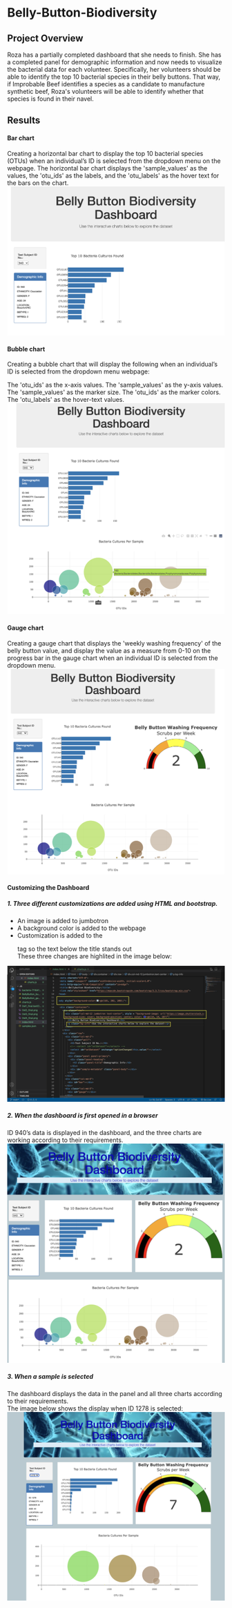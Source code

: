# Belly-Button-Biodiversity
## Project Overview
Roza has a partially completed dashboard that she needs to finish. She has a completed panel for demographic information and now needs to visualize the bacterial data for each volunteer. Specifically, her volunteers should be able to identify the top 10 bacterial species in their belly buttons. That way, if Improbable Beef identifies a species as a candidate to manufacture synthetic beef, Roza's volunteers will be able to identify whether that species is found in their navel.

## Results
#### Bar chart
Creating a horizontal bar chart to display the top 10 bacterial species (OTUs) when an individual’s ID is selected from the dropdown menu on the webpage. The horizontal bar chart displays the 'sample_values' as the values, the 'otu_ids' as the labels, and the 'otu_labels' as the hover text for the bars on the chart.
![Del1_final.png](https://github.com/rmat112/rmat112.github.io/blob/main/js/images/Del1_final.png)

#### Bubble chart
Creating a bubble chart that will display the following when an individual’s ID is selected from the dropdown menu webpage:

The 'otu_ids' as the x-axis values.
The 'sample_values' as the y-axis values.
The 'sample_values' as the marker size.
The 'otu_ids' as the marker colors.
The 'otu_labels' as the hover-text values.
![Del2_final.png](https://github.com/rmat112/rmat112.github.io/blob/main/js/images/Del2_final.png)

#### Gauge chart
Creating a gauge chart that displays the 'weekly washing frequency' of the belly button value, and display the value as a measure from 0-10 on the progress bar in the gauge chart when an individual ID is selected from the dropdown menu.
![Del3_final.png](https://github.com/rmat112/rmat112.github.io/blob/main/js/images/Del3_final.png)

#### Customizing the Dashboard
##### 1. Three different customizations are added using HTML and bootstrap. 
- An image is added to jumbotron
- A background color is added to the webpage
- Customization is added to the <p> tag so the text below the title stands out<br/>
These three changes are highlited in the image below:<br/>

![Del4_html_img.png](https://github.com/rmat112/rmat112.github.io/blob/main/js/images/Del4_html_img.png)

##### 2. When the dashboard is first opened in a browser
ID 940’s data is displayed in the dashboard, and the three charts are working according to their requirements.
![Del4_final.png](https://github.com/rmat112/rmat112.github.io/blob/main/js/images/Del4_final.png)

##### 3. When a sample is selected
The dashboard displays the data in the panel and all three charts according to their requirements.<br/>
The image below shows the display when ID 1278 is selected:<br/>
![ID-1278.png](https://github.com/rmat112/rmat112.github.io/blob/main/js/images/ID-1278.png)
